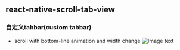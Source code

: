 
## react-native-scroll-tab-view 

### 自定义tabbar(custom tabbar)

* scroll with bottom-line animation and width change
![Image text](https://github.com/JunIce/react-native-scroll-customTabBar/blob/master/be6dfa9ede.gif)
